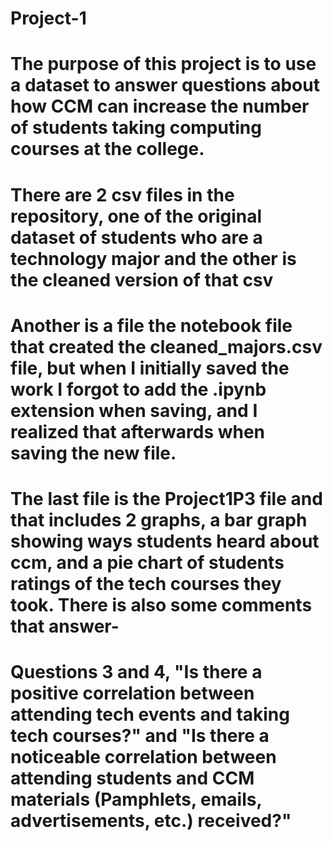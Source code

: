 # Project-1

# The purpose of this project is to use a dataset to answer questions about how CCM can increase the number of students taking computing courses at the college.
# There are 2 csv files in the repository, one of the original dataset of students who are a technology major and the other is the cleaned version of that csv
# Another is a file the notebook file that created the cleaned_majors.csv file, but when I initially saved the work I forgot to add the .ipynb extension when saving, and I realized that afterwards when saving the new file.
# The last file is the Project1P3 file and that includes 2 graphs, a bar graph showing ways students heard about ccm, and a pie chart of students ratings of the tech courses they took. There is also some comments that answer-
# Questions 3 and 4, "Is there a positive correlation between attending tech events and taking tech courses?" and "Is there a noticeable correlation between attending students and CCM materials (Pamphlets, emails, advertisements, etc.) received?"
